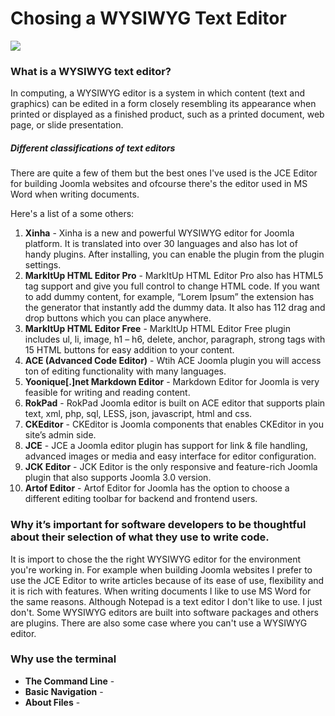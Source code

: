 # Chosing a WYSIWYG Text Editor

![](https://i.pinimg.com/originals/dc/9d/65/dc9d651e868dd8ac2f8dcf902ea264b1.png)

### What is a WYSIWYG text editor?
In computing, a WYSIWYG editor is a system in which content (text and graphics) can be edited in a form closely resembling its appearance when printed or displayed as a finished product, such as a printed document, web page, or slide presentation. 

##### Different classifications of text editors
There are quite a few of them but the best ones I've used is the JCE Editor for building Joomla websites and ofcourse there's the editor used in MS Word when writing documents.

Here's a list of a some others:

1. **Xinha** - Xinha is a new and powerful WYSIWYG editor for Joomla platform. It is translated into over 30 languages and also has lot of handy plugins. After installing, you can enable the plugin from the plugin settings.
1. **MarkItUp HTML Editor Pro** - MarkItUp HTML Editor Pro also has HTML5 tag support and give you full control to change HTML code. If you want to add dummy content, for example, “Lorem Ipsum” the extension has the generator that instantly add the dummy data. It also has 112 drag and drop buttons which you can place anywhere.
1. **MarkItUp HTML Editor Free** - MarkItUp HTML Editor Free plugin includes ul, li, image, h1 – h6, delete, anchor, paragraph, strong tags with 15 HTML buttons for easy addition to your content.
1. **ACE (Advanced Code Editor)** - Wtih ACE Joomla plugin you will access ton of editing functionality with many languages. 
1. **Yoonique[.]net Markdown Editor** - Markdown Editor for Joomla is very feasible for writing and reading content. 
1. **RokPad** - RokPad Joomla editor is built on ACE editor that supports plain text, xml, php, sql, LESS, json, javascript, html and css. 
1. **CKEditor** - CKEditor is Joomla components that enables CKEditor in you site’s admin side. 
1. **JCE** - JCE a Joomla editor plugin has support for link & file handling, advanced images or media and easy interface for editor configuration.
1. **JCK Editor** - JCK Editor is the only responsive and feature-rich Joomla plugin that also supports Joomla 3.0 version. 
1. **Artof Editor** - Artof Editor for Joomla has the option to choose a different editing toolbar for backend and frontend users.


### Why it’s important for software developers to be thoughtful about their selection of what they use to write code.
It is import to chose the the right WYSIWYG editor for the environment you're working in. For example when building Joomla websites I prefer to use the JCE Editor to write articles because of its ease of use, flexibility and it is rich with features. When writing documents I like to use MS Word for the same reasons. Although Notepad is a text editor I don't like to use. I just don't. Some WYSIWYG editors are built into software packages and others are plugins. There are also some case where you can't use a WYSIWYG editor. 
 
### Why use the terminal

- **The Command Line** - 
- **Basic Navigation** - 
- **About Files** - 
